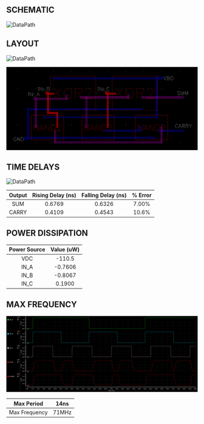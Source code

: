 ## SCHEMATIC
![DataPath](single_bit__schem.png)

## LAYOUT
![DataPath](single_bit__layout.png)

![DataPath](single_bit_layout2.png)

## TIME DELAYS
![DataPath](single_bit__delay.png)

| Output | Rising Delay (ns) | Falling Delay (ns) | % Error |
| :----: |     :------:      |       :------:     |  :---:  |
| SUM | 0.6769 | 0.6326 | 7.00% |
| CARRY | 0.4109 | 0.4543 | 10.6% |

## POWER DISSIPATION

| Power Source | Value (uW) |
|    :----:    | :---: |
| VDC | -110.5 |
| IN_A | -0.7606 |
| IN_B | -0.8067 |
| IN_C | 0.1900 |

## MAX FREQUENCY
![DataPath](single_bit_maxFreq.png)


| Max Period | 14ns |
| :---: | :---: |
| Max Frequency | 71MHz |
